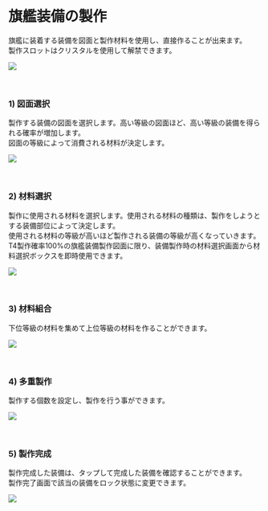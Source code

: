 ﻿# 旗艦装備の製作

旗艦に装着する装備を図面と製作材料を使用し、直接作ることが出来ます。<br>
製作スロットはクリスタルを使用して解禁できます。

![](http://d3bbxo4nelobc3.cloudfront.net/html/img/help/203_01slot.jpg)

<br>

### 1) 図面選択

製作する装備の図面を選択します。高い等級の図面ほど、高い等級の装備を得られる確率が増加します。<br>図面の等級によって消費される材料が決定します。

![](http://d3bbxo4nelobc3.cloudfront.net/html/img/help/203_02blueprint.jpg)

<br>

### 2) 材料選択

製作に使用される材料を選択します。使用される材料の種類は、製作をしようとする装備部位によって決定します。<br>使用される材料の等級が高いほど製作される装備の等級が高くなっていきます。<br>
T4製作確率100%の旗艦装備製作図面に限り、装備製作時の材料選択画面から材料選択ボックスを即時使用できます。

![](http://d3bbxo4nelobc3.cloudfront.net/html/img/help/203_03material.jpg)

<br>

### 3) 材料組合

下位等級の材料を集めて上位等級の材料を作ることができます。

![](http://d3bbxo4nelobc3.cloudfront.net/html/img/help/203_04combine.jpg)

<br>

### 4) 多重製作

製作する個数を設定し、製作を行う事ができます。

![](http://d3bbxo4nelobc3.cloudfront.net/html/img/help/203_06multi.jpg)

<br>

### 5) 製作完成

製作完成した装備は、タップして完成した装備を確認することができます。<br>
製作完了画面で該当の装備をロック状態に変更できます。

![](http://d3bbxo4nelobc3.cloudfront.net/html/img/help/203_05result.jpg)
